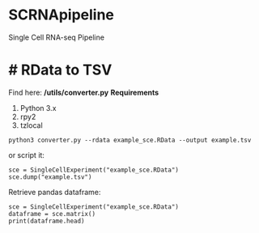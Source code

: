 # SCRNApipeline
Single Cell RNA-seq Pipeline


# # RData to TSV
Find here: **/utils/converter.py**
**Requirements**
1. Python 3.x
2. rpy2
3. tzlocal


```
python3 converter.py --rdata example_sce.RData --output example.tsv
```
or script it:
```
sce = SingleCellExperiment("example_sce.RData")
sce.dump("example.tsv")
```
Retrieve pandas dataframe:
```
sce = SingleCellExperiment("example_sce.RData")
dataframe = sce.matrix()
print(dataframe.head)
```
